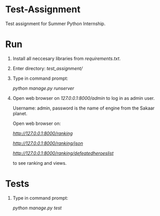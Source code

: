 # Test-Assignment
Test assignment for Summer Python Internship.

# Run
1) Install all neccesary libraries from *requirements.txt*.

2) Enter directory: *test_assignment/*

3) Type in command prompt:

    *python manage.py runserver*

4) Open web browser on *127.0.0.1:8000/admin* to log in as admin user.

    Username: admin, password is the name of engine from the Sakaar planet.

    Open web browser on: 
    
    *http://127.0.0.1:8000/ranking* 
    
    *http://127.0.0.1:8000/ranking/json*
    
    *http://127.0.0.1:8000/ranking/defeatedheroeslist*
    
    to see ranking and views.
    
# Tests

1) Type in command prompt:

      *python manage.py test*

